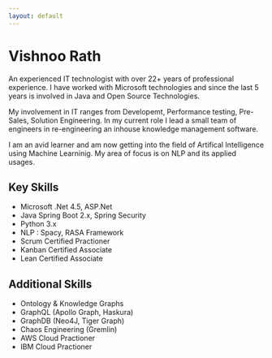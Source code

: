 ```yaml
---
layout: default
---
```

# Vishnoo Rath
An experienced IT technologist with over 22+ years of professional experience.
I have worked with Microsoft technologies and since the last 5 years is involved in Java and Open Source Technologies.

My involvement in IT ranges from Developemt, Performance testing, Pre-Sales, Solution Engineering. In my current role
I lead a small team of engineers in re-engineering an inhouse knowledge management software.

I am an avid learner and am now getting into the field of Artifical Intelligence using Machine Learninig. 
My area of focus is on NLP and its applied usages.


## Key Skills

- Microsoft .Net 4.5, ASP.Net
- Java Spring Boot 2.x, Spring Security
- Python 3.x
- NLP : Spacy, RASA Framework
- Scrum Certified Practioner
- Kanban Certified Associate
- Lean Certified Associate

## Additional Skills
- Ontology & Knowledge Graphs
- GraphQL (Apollo Graph, Haskura)
- GraphDB (Neo4J, Tiger Graph)
- Chaos Engineering (Gremlin)
- AWS Cloud Practioner
- IBM Cloud Practioner
